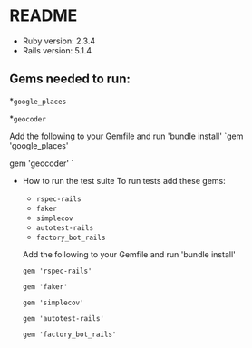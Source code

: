 # README

* Ruby version: 2.3.4
* Rails version: 5.1.4

## Gems needed to run: 
  *`google_places`
  
  *`geocoder`
  
  Add the following to your Gemfile and run 'bundle install'
  `gem 'google_places'
  
   gem 'geocoder' `

* How to run the test suite
  To run tests add these gems:
  * `rspec-rails`
  * `faker`
  * `simplecov`
  * `autotest-rails`
  * `factory_bot_rails`
  
  Add the following to your Gemfile and run 'bundle install'
  
   `gem 'rspec-rails'`
   
   `gem 'faker'`
    
   `gem 'simplecov'`
    
   `gem 'autotest-rails'`
    
   `gem 'factory_bot_rails'` 

